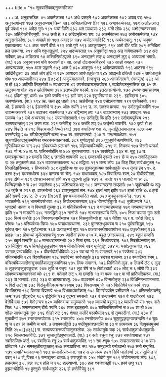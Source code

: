 +++
title = "१० सूत्रवार्तिकाद्यनुक्रमणिका"

+++
अ.
अनुदात्तडित. ४५ अकर्मकाच्च १७१ अधेः प्रसहने १७२ अकर्मकाच्च १७२ अपाद् वदः १७७ अनुपसर्गाज्ज्ञः १७७ अनुपराभ्याम् क्रियः १७८ अभिप्रत्यतिभ्यः क्षिपः १७८ अणावकर्मकात्. १७९ अलोऽन्त्यात् पूर्व उपधा १८४ अदेङ् गुणः १८५ अचो णिति २३२ अत उपधायाः २३२ अतो लोपः २३६ अक्षोऽन्यतरस्याम् २३५ अर्तिहीब्लीरीक्नूयी. २५७ अतो हेः १४ अदिप्रभृतिभ्यः शपः २७ अकर्मकाच्च १७३ अनोरकर्मकात् १७४ अनुदात्तोपदेश. ३८१ अपह्नवे ज्ञः १७३ अवाद् ग्रः १७४ अचोऽन्त्यादि टि १८६ अर्थवदधातु. १८६ अपृक्त एकाल्प्रत्ययः १८८ अकः सवर्णे दीर्घः १९२ अतो गुणे १९३
अटकुप्वानुम्. १९४ अतो दी? यञि २०९ अनिदितां हल उपधाया. २१९ अचि श्नुधातुभ्रुवां. २२४ अदभ्यस्तात् १५ अनुपर्गाद्वा १७३ अड् गायेगालवयोः ३९४ अदः सर्वेषाम् ३७७ अडितश्च १४ अस्तिसिचोऽपृक्ते ३९० अनद्यतने लङ् ६ अनद्यतने लुट् ६ अव्ययानां भमात्रे. (वा.) २३४ अनुस्वारस्य ययि परसवर्णे ४१
आ. आङो दोऽनास्यविहरणे १७० आङो यमहनः १७१ आम्प्रत्ययवत्. १७५ आङ उद्वमने १७३ आत ऐ ४२० आद्गुणः १९३ आदेशप्रत्यययोः १९६ आटश्च १९४ आदिर्बिटुडवः ३६ आतो लोप इटि च २३५ आयादय आर्घधातुके वा २४४ आद्यन्तौ टकितौ २४७ - आर्धधातुकं शेषः १७ आडजादीनाम् २४७ [[४३२]]
आकुस्मादात्मने. (गणसूत्र) २६३ आगर्वादात्मने. (गणसूत्र) २६३ आ च हौ ३३२ आशिषि लिङ्लोटौ ७
उपधायाञ्च ४२ उपसंवादाशङ्कयोश्च ६ उपदेशेऽजनुनासिक इत् ३५
ऊ.
ऊदुपधाया गोहः २४२ ऊोर्तविभाषा ३२०
इतश्चलोपः परस्मै. ४२० इतरेतरान्योन्यो. १७० इग्यणः सम्प्रसारणम् १८६ इदितो नुम् धातोः ४० इको यणचि १९२ इणो यण् २२४
इषुगमियमां छः २३९ . इद्दरिद्रस्य ३०५
ऋवर्णान्नस्य. (वा.) १९४
ऋ. ऋत इद् धातोः २१८ ऋतेरीयङ् २४४
एचोऽयवायावः १९२ एरनेकाचो. २२२
ओ.
ई हल्यघोः २१६ ईडजनोधै च ३७५
ओतः श्यनि २१९
उ.
क.
उतश्च प्रत्यया. १४ उदोऽनूर्ध्वकर्मणि १७० उपान्मन्त्रकरणे १७१ उदश्चरः सकर्मकात् १७४ उद्विभ्याम् तपः १७१ उपपराभ्याम् १७३ उपाद्यमः १७४ उपाच्च १७८ उभे अभ्यस्तम् १८८ उपसर्गादसमासे.१९४ उतोवृद्धि कि हलि ३१९ उदोष्ठ्यपूर्वस्य २१८ उस्यपदान्तात् २२१ उरण रपरः २२९
कमेर्णिङ् २४४ कर्तरि शप् २७ कर्तृस्थे चाशरीरे. १७२ कृपो रो लः २४४ क्डिति च २१८ क्डित्यजादौ वेष्यते (वा.) ३७४ क्यादिभ्यः श्ना २८ कृत्तद्धितसमासाश्च १८७ क्रमः परस्मैपदेषु २४० क्रीडोऽनुसंपरिभ्यश्च १७०
ख.
खरवसानयो. २५४
ग.
गन्धनावक्षेपण. १७१
सूत्रवार्तिकाद्यनुक्रमणिका
गमहनजनखनघसां. ३८१ गुणोऽपृक्ते ३२० गुपूधूपविच्छपणिपनि. २४३ गुप्तिज्किद्भ्यः सन् २४२ गृधिवञ्च्योः प्रलम्भने १७६ ग्रहिज्यावयिव्यधि. २१४
ण. णिचश्च १७७
णेरणौ यत्कर्म. १७६ णो नः ४०
त.
घ.
घसिभसोर्हलि च ४०४ घुमास्थागापा. २३५ घ्वसोरेद्धौ. ३३४
च.
चुटू ३७
छ.
छन्दस्युभयथा ३२ छन्दसि लिट् ६ छन्दसि शायजपि २८६ छन्दस्यपि दृश्यते २४९ छे च २४०
तनादिकृञ्भ्यः उः २७ तनूकरणे तक्षः २४१ तपरस्तत्कालस्य १८४ तद्धिताः १९१ तस्य लोपः ३७ तिङ् शित् सार्वधातुकम् १० तिप्तस्झिसिप्थस्. ९ तिप्यनस्तेः ३८९ तुदादिभ्यः शः २७ तुरुस्तुशम्यमः सार्वधातुके २५५ तृणह इम् ४१५
द. दश्च ३७९ दधस्तथोश्च ३३४ दाणश्च सा चेत्. १७४ दाधाघ्वदाप् १८७ दिवादिभ्यः श्यन् २७ दीधीवेवीटाम् २१२ दीर्घ च १८९ दंशसञ्जस्वजां शपि २४२ द्युद्भ्यो लुङि १७९
ध. धातोः १९१ धात्वादेः षः सः ३८ धिन्विकृण्वोः र च २४१
जहातेश्च ३३२ जक्षित्यादयः षट् १८८ जनसनखनां सञ्झलोः ४०१ जुहोत्यादिभ्यः श्लुः २७ जुसि च २२१
झ. ज्ञाजनोर्जा २६६ ज्ञाश्रुस्मृदृशां सनः १७४ झलां जश् झशि २७२ झलो झलि ४०४ झरो झरि सवर्णे ३७६
ट. टेः २३४ [[४३४]]
ब्रुवः पञ्चानामादित आहो. ३२३ बुधयुधनशजनेङ्. १७९
भ.
भावकर्मणोः १६९ भासनोपसंभाषा. १७३ भियोऽन्यतरस्याम् ३३७ भीस्म्योर्हेतुभये १७६
भुजोऽनवने १७६ भूवादयो धातवः २
न विभक्तौ तुस्माः ३६ न गतिहिंसार्थेभ्यः १६९ न पादम्याड्यमाङ् १७९ नश्चापदान्तस्य झलि ४० न माड्योगे २४८ नस्तद्धिते २३५ नानोर्जः १७४ नाभ्यस्तस्याचि पिति. ४०५ निजां त्रयाणां गुणः श्लौ ३३० नित्यं करोतेः ३०१ निगरणलनार्थेभ्यश्च १७९ निसमुपविभ्यो ह्वः १७१
नेर्विशः १६९
प. परोक्षे लिट् ६ परेमषः १७८ परिव्यवेभ्यः क्रियः १७० पाघ्राध्मास्थाम्ना. २३९
पुगन्तलधूपधस्य च २१० पूर्वत्रासिद्धम् १९७ पूर्ववत् सनः १७५ पूर्वोऽभ्यासः १८७ प्रत्याङ्भ्यां श्रुवः १७५ प्रकाशनस्थेयाख्ययोश्च १७० प्रकृत्यैकाच् २३४ प्राद्वहः १७८ प्रोपाभ्यां युजेरयज्ञपात्रेषु १७५ प्वादीनां हस्वः २१५
ब. बहुलं छन्दस्यमाङ्. २४९ बहुलं छन्दसि २५५ बहुलं छन्दसि ३८०
मान्बधदान्शान्भ्यो २४२ मितां इस्वः २६१ मिथ्योपपदात्. १७६ मिदचोऽन्त्यात् परः ४० मिदेर्गुणः २६५ म्रियतेलुंङ्लुङोश्च १७५ मीनातेनिगमे २७९ मृजेवृद्धिः ३७४
य. यसोऽनुपसर्गात् २६६
यस्मात् प्रत्ययविधि. ३०
• यीवर्णयोर्दीधीवेव्योः २२५
रषाभ्यां नो णः समानपदे १९४ रज्जेश्च २४२ रधिजभोरचि २४२ रिझ्यग्लिङ्घ २२८
रुदादिभ्यः सार्वधातुके ३९४ रुदश्च पञ्चभ्यः ३९४ रुधादिभ्यः श्नम् ८
वचिस्वपियजादीनांसूत्रवार्तिकाद्यनुक्रमणिका
४३५
लियः संमानन. १७६ लिनिमित्ते लुङ. ७ लिङर्थे लेट ६ लुङ् ७ लुङ्लङ्लुङ्वडुदात्तः २४७ लुटि च क्लृपः १७९ लुट शेषे च ७ लेटोऽडाटौ ४२० लोट् च ६ लोपो यि ३३२ लोपश्चास्यान्यतरस्यां म्वोः २८९
श.
वर्तमाने लट् ५ वा छन्दसि १३ वा क्यषः १७९ वा णौ प्रातिपदिकस्य. (वा.) २३३ वा भस्याढे. (वा.) २३३ वा भ्राशभ्राशभ्रमु. २४० वाऽवसाने ४२० विन्मतोलृक् २३४ विधिनिमन्त्रणमन्त्रणा. ५ विदो लटो वा ३७८ विदांकुर्वन्त्वित्यन्यतरस्याम् ३७८ विपराभ्याम् जेः १७० विप्रतिषेधे परं कार्य १९७ विभक्तिश्च १८६ विभाषा विप्रलापे १७४ विभाषाऽकर्मकात् १७८ विभाषोपपदेन प्रतीयमाने १७८
वृत्तिसर्गतायनेषु क्रमः १७२ वृद्धिरादैच् १८५ वृद्धिरेचि १९३ वृद्भ्यः स्यसनोः १७९ वे शब्दकर्मणः १७२ वेः पादविहरणे १७३ वेत्तेर्विभाषा ३७९ वैतोऽन्यत्र ४२० व्यक्तिवाचां समुच्चारणे १७४ व्यत्ययो बहुलम् ३२ व्यापरिभ्यो रमः १७८
शदेः शितः १७५ शमामष्टानाम् दीर्घः श्यनि २४० शास इदङ्हलोः ४०० शासिवसिघसीनां च ४०० शा हौ ४०० शीङः सार्वधातुके गुणः ३१६ शीङो रुट ३१६ शेषात् कर्तरि परस्मैपदम् ४६ शे तृम्फादीनां. (वा.) २३० शे मुचादीनां २७१ श्नाभ्यस्तयोरातः २१५ श्नान्नलोपः ४०७ श्नसोरल्लोपः ४०७ श्रुशृणुपृकृवृभ्यश्छन्दसि १४ श्रुवः शृ च २४१
लः कर्मणि च भावे. ७ लशक्वतद्धिते ३७
षष्ठीयुक्तश्छन्दसि वा ३३ षः प्रत्ययस्य ३६ ष्ठिवुक्लमुचमां शिति २४० [[४३६]]
स.
सत्यापपाशरूपवीणातूलश्लोक. २७ सार्वधातुके यक् २६ सार्वधातुकार्धधातुकयोः २१० सिजभ्यस्तविदि. ३७९
सुब्धातुष्ठिवुष्वष्कादी. (वा.) ३९ स्तोः श्चुना श्चुः २७२ स्पर्धायामाङः १७१ स्वरितजितः कर्तृ. ४६ स्वादिभ्यः श्नु २७
सार्वधातुकमपित् १९१ सम क्ष्णुवः १७५ सम्प्रसारणाच्च २१४ समः प्रतिज्ञाने १७४ समस्तृतीयायुक्तात् १७४ समवप्रविभ्यः स्थः १७० समुदाभ्यो यमोऽग्रन्थे १७७ समो गम्वृच्छि. १७१ सम्प्रतिभ्यामनाध्याने १७३ सम्मानोत्सञ्जना. १७२ स उत्तमस्य ४२१ सिपि धातोरुर्वा ३८९ सुप्तिङन्तं पदम् १८७ से_पिच्च १३ सनाद्यन्ता धातवः ३ ससजुषो रुः २५४ संयोगे गुरु १८९ संयोगान्तस्य लोपः ३७६
हलन्त्यम् ३५ . हलः २८१ हलि च २१८ हल्ल्याभ्यो. ३४० हलः श्नच्शानझौ २८५ ह्रस्वं लघु १८९ हुझल्भ्योहेर्धिः १४ हुश्नुवोः सार्वधातुके २२६ हो हन्तेर्णिन्नेषु ३८१